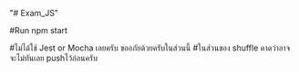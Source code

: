 "# Exam_JS" 

#Run
npm start

#ไม่ได้ใช้  Jest or Mocha เลยครับ ขออภัยด้วยครับในส่วนนี้
#ในส่วนของ shuffle คาดว่าอาจจะไม่ทันเลย pushไว้ก่อนครับ